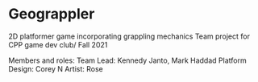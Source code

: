 # Geograppler
2D platformer game incorporating grappling mechanics
Team project for CPP game dev club/ Fall 2021

Members and roles:
Team Lead: Kennedy Janto, Mark Haddad
Platform Design: Corey N
Artist: Rose
